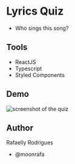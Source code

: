 # Lyrics Quiz

- Who sings this song?

## Tools

- ReactJS
- Typescript
- Styled Components

## Demo

<img src="" alt="screenshot of the quiz">

## Author

Rafaelly Rodrigues

- @moonrafa
